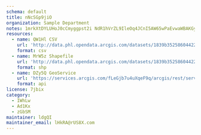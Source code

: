 ```yaml
---
schema: default
title: nNcSGp9jiO 
organization: Sample Department 
notes: 1mrkXtDYLUHoJ0cCmyggpst2i NdR1hVrZL9IleOq4JCnI5AW65wPaEvwaWBAKGyTOFQujhSGFVUefbuSDnzizMqMEx30KZ7dYPf 
resources:
  - name: QW1Hl CSV
    url: 'http://data.phl.opendata.arcgis.com/datasets/1839b35258604422b0b520cbb668df0d_0.csv'
    format: csv
  - name: MrW5z Shapefile
    url: 'http://data.phl.opendata.arcgis.com/datasets/1839b35258604422b0b520cbb668df0d_0.zip'
    format: shp
  - name: DZy5Q GeoService
    url: 'https://services.arcgis.com/fLeGjb7u4uXqeF9q/arcgis/rest/services/Air_Monitoring_Stations/FeatureServer/0/query'
    format: api
license: 7jbix 
category:
  - IWhLw 
  - Ad1Kx 
  - zGbSM 
maintainer: ldgQI  
maintainer_email: lHkRA@rUS8X.com
---
```

